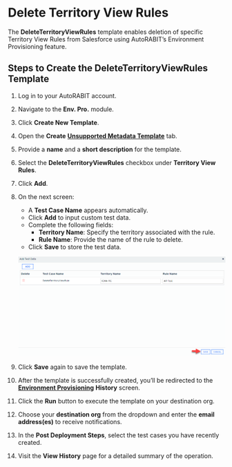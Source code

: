 # Delete Territory View Rules

The **DeleteTerritoryViewRules** template enables deletion of specific Territory View Rules from Salesforce using AutoRABIT’s Environment Provisioning feature.

## Steps to Create the DeleteTerritoryViewRules Template

1. Log in to your AutoRABIT account.
2. Navigate to the **Env. Pro.** module.
3. Click **Create New Template**.
4. Open the **Create** [**Unsupported Metadata Template**](../) tab.
5. Provide a **name** and a **short description** for the template.
6. Select the **DeleteTerritoryViewRules** checkbox under **Territory View Rules**.
7. Click **Add**.

8. On the next screen:
   - A **Test Case Name** appears automatically.
   - Click **Add** to input custom test data.
   - Complete the following fields:
     - **Territory Name**: Specify the territory associated with the rule.
     - **Rule Name**: Provide the name of the rule to delete.
   - Click **Save** to store the test data.

   ![Delete Territory View Rules - Example](../../../../../../.gitbook/assets/image%20(1475).png)

9. Click **Save** again to save the template.

10. After the template is successfully created, you’ll be redirected to the [**Environment Provisioning**](https://knowledgebase.autorabit.com/docs/environment-provisioning) **History** screen.
11. Click the **Run** button to execute the template on your destination org.
12. Choose your **destination org** from the dropdown and enter the **email address(es)** to receive notifications.
13. In the **Post Deployment Steps**, select the test cases you have recently created.
14. Visit the **View History** page for a detailed summary of the operation.

